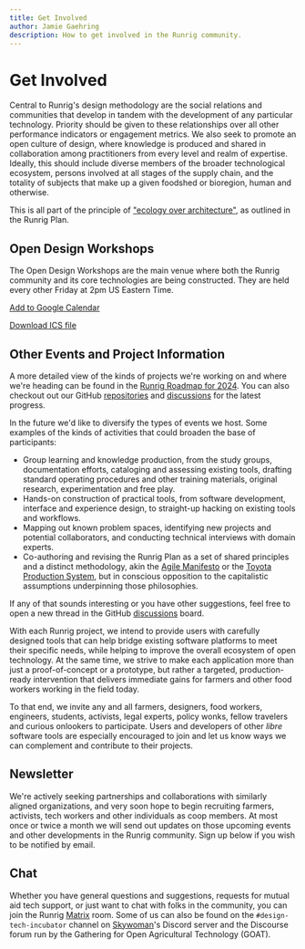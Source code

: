 ```yaml
---
title: Get Involved
author: Jamie Gaehring
description: How to get involved in the Runrig community.
---
```


# Get Involved
Central to Runrig's design methodology are the social relations and communities
that develop in tandem with the development of any particular technology.
Priority should be given to these relationships over all other performance
indicators or engagement metrics. We also seek to promote an open culture of
design, where knowledge is produced and shared in collaboration among
practitioners from every level and realm of expertise. Ideally, this should
include diverse members of the broader technological ecosystem, persons involved
at all stages of the supply chain, and the totality of subjects that make up a
given foodshed or bioregion, human and otherwise.

This is all part of the principle of ["ecology over architecture"], as outlined
in the Runrig Plan.

["ecology over architecture"]: ./plan/overview.html#ecology-over-architecture

## Open Design Workshops
The Open Design Workshops are the main venue where both the Runrig community and
its core technologies are being constructed. They are held every other Friday at 2pm US Eastern Time.

<ClientOnly>
  <RRCalendar/>
</ClientOnly>

[Add to Google Calendar](https://www.google.com/calendar/render?cid=http://www.runrig.org/cal/2024.ics)

[Download ICS file](http://www.runrig.org/cal/2024.ics)

## Other Events and Project Information
A more detailed view of the kinds of projects we're working on and where we're
heading can be found in the [Runrig Roadmap for 2024]. You can also checkout out
our GitHub [repositories] and [discussions] for the latest progress.

In the future we'd like to diversify the types of events we host. Some examples of the kinds of activities that could broaden the base of participants:

- Group learning and knowledge production, from the study groups, documentation
  efforts, cataloging and assessing existing tools, drafting standard operating
  procedures and other training materials, original research, experimentation
  and free play.
- Hands-on construction of practical tools, from software development, interface
  and experience design, to straight-up hacking on existing tools and workflows.
- Mapping out known problem spaces, identifying new projects and potential
  collaborators, and conducting technical interviews with domain experts.
- Co-authoring and revising the Runrig Plan as a set of shared principles and a
  distinct methodology, akin the [Agile Manifesto] or the [Toyota Production
  System], but in conscious opposition to the capitalistic assumptions
  underpinning those philosophies.

If any of that sounds interesting or you have other suggestions, feel free to
open a new thread in the GitHub [discussions] board.

With each Runrig project, we intend to provide users with carefully designed
tools that can help bridge existing software platforms to meet their specific
needs, while helping to improve the overall ecosystem of open technology. At the
same time, we strive to make each application more than just a proof-of-concept
or a prototype, but rather a targeted, production-ready intervention that
delivers immediate gains for farmers and other food workers working in the field
today.

To that end, we invite any and all farmers, designers, food workers, engineers,
students, activists, legal experts, policy wonks, fellow travelers and curious
onlookers to participate. Users and developers of other _libre_ software tools
are especially encouraged to join and let us know ways we can complement and
contribute to their projects.

[Runrig Roadmap for 2024]: /archive/roadmap-2024.md
[repositories]: https://github.com/runrig-coop
[discussions]: https://github.com/orgs/runrig-coop/discussions
[Agile Manifesto]: https://agilemanifesto.org/
[Toyota Production System]:
    https://global.toyota/en/company/vision-and-philosophy/production-system/

## Newsletter
We're actively seeking partnerships and collaborations with similarly aligned
organizations, and very soon hope to begin recruiting farmers, activists, tech
workers and other individuals as coop members. At most once or twice a
month we will send out updates on those upcoming events and other developments
in the Runrig community. Sign up below if you wish to be notified by email.

<RRNewsletterForm/>

## Chat
Whether you have general questions and suggestions, requests for mutual aid tech
support, or just want to chat with folks in the community, you can join the
Runrig [Matrix] room. Some of us can also be found on the
`#design-tech-incubator` channel on [Skywoman]'s Discord server and the
Discourse forum run by the Gathering for Open Agricultural Technology (GOAT).

<script setup>
  import RRButtonGroupChat from '../.vitepress/theme/RRButtonGroupChat.vue';
</script>

<RRButtonGroupChat/>

[Matrix]: https://matrix.org/
[Skywoman]: https://skywoman.community
